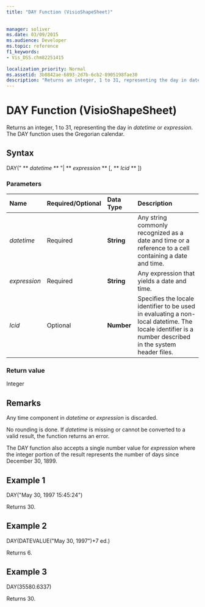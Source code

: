 ```yaml
---
title: "DAY Function (VisioShapeSheet)"
 
 
manager: soliver
ms.date: 03/09/2015
ms.audience: Developer
ms.topic: reference
f1_keywords:
- Vis_DSS.chm82251415
 
localization_priority: Normal
ms.assetid: 3b0842ae-6893-2d7b-6cb2-8905198fae30
description: "Returns an integer, 1 to 31, representing the day in datetime or expression. The DAY function uses the Gregorian calendar."
---
```


# DAY Function (VisioShapeSheet)

Returns an integer, 1 to 31, representing the day in  _datetime_ or  _expression_. The DAY function uses the Gregorian calendar.
  
## Syntax

DAY(" ** *datetime* ** "| ** *expression* ** [, ** *lcid* ** ]) 
  
### Parameters

|**Name**|**Required/Optional**|**Data Type**|**Description**|
|:-----|:-----|:-----|:-----|
| _datetime_ <br/> |Required  <br/> |**String** <br/> |Any string commonly recognized as a date and time or a reference to a cell containing a date and time.  <br/> |
| _expression_ <br/> |Required  <br/> |**String** <br/> |Any expression that yields a date and time.  <br/> |
| _lcid_ <br/> |Optional  <br/> |**Number** <br/> |Specifies the locale identifier to be used in evaluating a non-local datetime. The locale identifier is a number described in the system header files.  <br/> |
   
### Return value

Integer
  
## Remarks

Any time component in  _datetime_ or  _expression_ is discarded. 
  
No rounding is done. If  _datetime_ is missing or cannot be converted to a valid result, the function returns an error. 
  
The DAY function also accepts a single number value for  _expression_ where the integer portion of the result represents the number of days since December 30, 1899. 
  
## Example 1

DAY("May 30, 1997 15:45:24")
  
Returns 30.
  
## Example 2

DAY(DATEVALUE("May 30, 1997")+7 ed.)
  
Returns 6.
  
## Example 3

DAY(35580.6337)
  
Returns 30.
  

